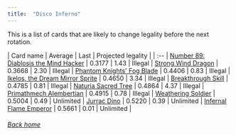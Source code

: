 ```yaml
---
title:  "Disco Inferno"
---
```


This is a list of cards that are likely to change legality before the next rotation.

| Card name | Average | Last | Projected legality |
| :-- |
[Number 89: Diablosis the Mind Hacker](https://db.ygoprodeck.com/card/?search=Number%2089:%20Diablosis%20the%20Mind%20Hacker) | 0.3177 | 1.43 | Illegal |
[Strong Wind Dragon](https://db.ygoprodeck.com/card/?search=Strong%20Wind%20Dragon) | 0.3668 | 2.30 | Illegal |
[Phantom Knights' Fog Blade](https://db.ygoprodeck.com/card/?search=Phantom%20Knights'%20Fog%20Blade) | 0.4406 | 0.83 | Illegal |
[Ikelos, the Dream Mirror Sprite](https://db.ygoprodeck.com/card/?search=Ikelos,%20the%20Dream%20Mirror%20Sprite) | 0.4650 | 3.34 | Illegal |
[Breakthrough Skill](https://db.ygoprodeck.com/card/?search=Breakthrough%20Skill) | 0.4785 | 0.81 | Illegal |
[Naturia Sacred Tree](https://db.ygoprodeck.com/card/?search=Naturia%20Sacred%20Tree) | 0.4864 | 4.37 | Illegal |
[Primathmech Alembertian](https://db.ygoprodeck.com/card/?search=Primathmech%20Alembertian) | 0.4915 | 0.78 | Illegal |
[Weathering Soldier](https://db.ygoprodeck.com/card/?search=Weathering%20Soldier) | 0.5004 | 0.49 | Unlimited |
[Jurrac Dino](https://db.ygoprodeck.com/card/?search=Jurrac%20Dino) | 0.5220 | 0.39 | Unlimited |
[Infernal Flame Emperor](https://db.ygoprodeck.com/card/?search=Infernal%20Flame%20Emperor) | 0.5661 | 0.01 | Unlimited |

###### [Back home](index)